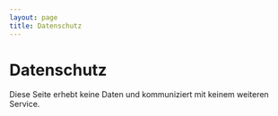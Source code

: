 ```yaml
---
layout: page
title: Datenschutz
---
```


# Datenschutz

Diese Seite erhebt keine Daten und kommuniziert mit keinem weiteren Service.
